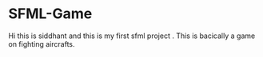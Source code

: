 SFML-Game
=========
Hi this is siddhant and this is my first sfml project .
This is bacically a game on fighting aircrafts.

